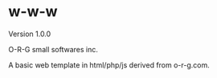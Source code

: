 # w-w-w
Version 1.0.0

O-R-G small softwares inc.

A basic web template in html/php/js derived from o-r-g.com. 
